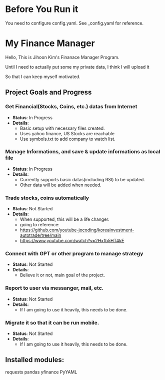 # Before You Run it
You need to configure config.yaml. See _config.yaml for reference.

# My Finance Manager

Hello, This is Jihoon Kim's Finanace Manager Program.

Until I need to actually put some my private data, I think I will upload it

So that I can keep myself motivated.

## Project Goals and Progress

### Get Financial(Stocks, Coins, etc.) datas from Internet
- **Status**: In Progress
- **Details**:
  - Basic setup with necessary files created.
  - Uses yahoo finance, US Stocks are reachable
  - Use symbols.txt to add company to watch list.

### Manage Informations, and save & update informations as local file
- **Status**: In Progress
- **Details**:
  - Currently supports basic datas(including RSI) to be updated.
  - Other data will be added when needed.

### Trade stocks, coins automatically
- **Status**: Not Started
- **Details**:
  - When supported, this will be a life changer.
  - going to reference: 
  - https://github.com/youtube-jocoding/koreainvestment-autotrade/tree/main
  - https://www.youtube.com/watch?v=2Hxfb5HT4kE

### Connect with GPT or other program to manage strategy
- **Status**: Not Started
- **Details**:
  - Believe it or not, main goal of the project.

### Report to user via messanger, mail, etc.
- **Status**: Not Started
- **Details**:
  - If I am going to use it heavily, this needs to be done.

### Migrate it so that it can be run mobile.
- **Status**: Not Started
- **Details**:
  - If I am going to use it heavily, this needs to be done.

## Installed modules:
requests
pandas
yfinance
PyYAML